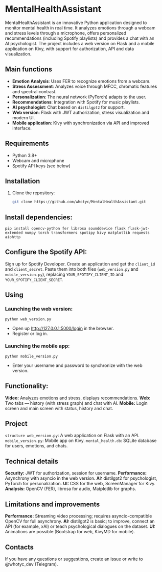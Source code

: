 # MentalHealthAssistant

MentalHealthAssistant is an innovative Python application designed to monitor mental health in real time. It analyzes emotions through a webcam and stress levels through a microphone, offers personalized recommendations (including Spotify playlists) and provides a chat with an AI psychologist. The project includes a web version on Flask and a mobile application on Kivy, with support for authorization, API and data visualization.

## Main functions
- **Emotion Analysis**: Uses FER to recognize emotions from a webcam.
- **Stress Assessment**: Analyzes voice through MFCC, chromatic features and spectral contrast.
- **Personalization**: The neural network (PyTorch) adapts to the user.
- **Recommendations**: Integration with Spotify for music playlists.
- **AI psychologist**: Chat based on `distilgpt2` for support.
- **Web version**: Flask with JWT authorization, stress visualization and modern UI.
- **Mobile application**: Kivy with synchronization via API and improved interface.

## Requirements
- Python 3.8+
- Webcam and microphone
- Spotify API keys (see below)

## Installation
1. Clone the repository:
   ```bash
   git clone https://github.com/whotyc/MentalHealthAssistant.git


## Install dependencies:
   ```pip install opencv-python fer librosa sounddevice flask flask-jwt-extended numpy torch transformers spotipy kivy matplotlib requests aiohttp```

## Configure the Spotify API:
Sign up for Spotify Developer.
Create an application and get the `client_id` and `client_secret`.
Paste them into both files (`web_version.py` and `mobile_version.py`), replacing `YOUR_SPOTIFY_CLIENT_ID` and `YOUR_SPOTIFY_CLIENT_SECRET`.

## Using
### Launching the web version:
`python web_version.py`
- Open up http://127.0.0.1:5000/login in the browser.
- Register or log in.

### Launching the mobile app:
`python mobile_version.py`
- Enter your username and password to synchronize with the web version.

## Functionality:
**Video:** Analyzes emotions and stress, displays recommendations.
**Web:** Two tabs — history (with stress graph) and chat with AI.
**Mobile:** Login screen and main screen with status, history and chat.

## Project
`structure web_version.py`: A web application on Flask with an API.
`mobile_version.py`: Mobile app on Kivy.
`mental_health.db`: SQLite database for users, emotions, and chats.

## Technical details
**Security:** JWT for authorization, session for username.
**Performance:** Asynchrony with asyncio in the web version.
**AI:** distilgpt2 for psychologist, PyTorch for personalization.
**UI:** CSS for the web, ScreenManager for Kivy.
**Analysis:** OpenCV (FER), librosa for audio, Matplotlib for graphs.

## Limitations and improvements
**Performance:** Streaming video processing; requires asyncio-compatible OpenCV for full asynchrony.
**AI:** distilgpt2 is basic; to improve, connect an API (for example, xAI) or teach psychological dialogues on the dataset.
**UI:** Animations are possible (Bootstrap for web, KivyMD for mobile).

## Contacts
If you have any questions or suggestions, create an issue or write to @whotyc_dev (Telegram).

